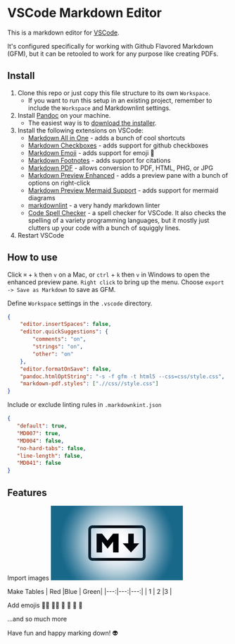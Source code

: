 # VSCode Markdown Editor
  
This is a markdown editor for [VSCode](https://code.visualstudio.com/ ).
  
It's configured specifically for working with Github Flavored Markdown (GFM), but it can be retooled to work for any purpose like creating PDFs.
  
## Install
  
1. Clone this repo or just copy this file structure to its own `Workspace`.
   - If you want to run this setup in an existing project, remember to include the `Workspace` and Markdownlint settings.
2. Install [Pandoc](https://pandoc.org/installing.html ) on your machine.
   - The easiest way is to [download the installer](https://github.com/jgm/pandoc/releases/tag/3.2 ).
3. Install the following extensions on VSCode:
   - [Markdown All in One](https://marketplace.visualstudio.com/items?itemName=yzhang.markdown-all-in-one ) \- adds a bunch of cool shortcuts
   - [Markdown Checkboxes](https://marketplace.visualstudio.com/items?itemName=bierner.markdown-checkbox ) \- adds support for github checkboxes
   - [Markdown Emoji](https://marketplace.visualstudio.com/items?itemName=bierner.markdown-emoji ) \- adds support for emoji :unicorn:
   - [Markdown Footnotes](https://marketplace.visualstudio.com/items?itemName=bierner.markdown-footnotes ) \- adds support for citations
   - [Markdown PDF](https://marketplace.visualstudio.com/items?itemName=yzane.markdown-pdf ) \- allows conversion to PDF, HTML, PHG, or JPG
   - [Markdown Preview Enhanced](https://marketplace.visualstudio.com/items?itemName=shd101wyy.markdown-preview-enhanced ) \- adds a preview pane with a bunch of options on right-click
   - [Markdown Preview Mermaid Support](https://marketplace.visualstudio.com/items?itemName=bierner.markdown-mermaid ) \- adds support for mermaid diagrams
   - [markdownlint](https://marketplace.visualstudio.com/items?itemName=DavidAnson.vscode-markdownlint ) \- a very handy markdown linter
   - [Code Spell Checker](https://marketplace.visualstudio.com/items?itemName=streetsidesoftware.code-spell-checker ) \- a spell checker for VSCode. It also checks the spelling of a variety programming languages, but it mostly just clutters up your code with a bunch of squiggly lines.
4. Restart VSCode
  
## How to use
  
Click `⌘` + `k` then `v` on a Mac, or `ctrl` + `k` then `v` in Windows to open the enhanced preview pane. `Right click` to bring up the menu. Choose `export -> Save as Markdown` to save as GFM.
  
Define `Workspace` settings in the `.vscode` directory.
  
```json
{
	"editor.insertSpaces": false,
	"editor.quickSuggestions": {
		"comments": "on",
		"strings": "on",
		"other": "on"
	},
	"editor.formatOnSave": false,
	"pandoc.htmlOptString": "-s -f gfm -t html5 --css=css/style.css",
	"markdown-pdf.styles": [".//css//style.css"]
}
```
  
 Include or exclude linting rules in `.markdownkint.json`
  
 ```json
{
	"default": true,
	"MD007": true,
	"MD004": false,
	"no-hard-tabs": false,
	"line-length": false,
	"MD041": false
}
 ```
  
## Features
  
Import images
![markdown logo on blue background](assets/markdown-logo-on-a-blue-background.png )
  
Make Tables
| Red  |Blue   | Green|
|---:|---:|---:|
|  1 | 2  |3 |
  
Add emojis
:fairy_woman:	:mermaid:	:lotus_position: 	:hippopotamus: :poop: :clown_face:
  
...and so much more
  
Have fun and happy marking down! 	:alien:
  
